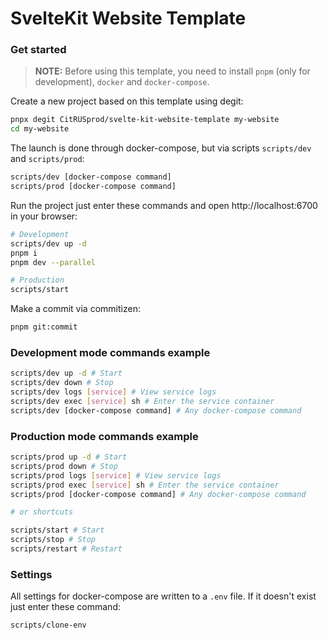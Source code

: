 # SvelteKit Website Template

### Get started

> **NOTE:** Before using this template, you need to install `pnpm` (only for development), `docker` and `docker-compose`.

Create a new project based on this template using degit:

```sh
pnpx degit CitRUSprod/svelte-kit-website-template my-website
cd my-website
```

The launch is done through docker-compose, but via scripts `scripts/dev` and `scripts/prod`:

```sh
scripts/dev [docker-compose command]
scripts/prod [docker-compose command]
```

Run the project just enter these commands and open http://localhost:6700 in your browser:

```sh
# Development
scripts/dev up -d
pnpm i
pnpm dev --parallel

# Production
scripts/start
```

Make a commit via commitizen:

```sh
pnpm git:commit
```

### Development mode commands example

```sh
scripts/dev up -d # Start
scripts/dev down # Stop
scripts/dev logs [service] # View service logs
scripts/dev exec [service] sh # Enter the service container
scripts/dev [docker-compose command] # Any docker-compose command
```

### Production mode commands example

```sh
scripts/prod up -d # Start
scripts/prod down # Stop
scripts/prod logs [service] # View service logs
scripts/prod exec [service] sh # Enter the service container
scripts/prod [docker-compose command] # Any docker-compose command

# or shortcuts

scripts/start # Start
scripts/stop # Stop
scripts/restart # Restart
```

### Settings

All settings for docker-compose are written to a `.env` file. If it doesn't exist just enter these command:

```sh
scripts/clone-env
```
